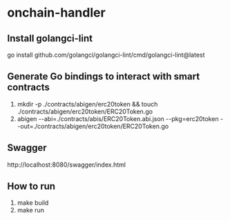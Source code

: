 # onchain-handler
## Install golangci-lint
go install github.com/golangci/golangci-lint/cmd/golangci-lint@latest
## Generate Go bindings to interact with smart contracts
1. mkdir -p ./contracts/abigen/erc20token && touch ./contracts/abigen/erc20token/ERC20Token.go
2. abigen --abi=./contracts/abis/ERC20Token.abi.json --pkg=erc20token --out=./contracts/abigen/erc20token/ERC20Token.go
## Swagger
http://localhost:8080/swagger/index.html
## How to run
1. make build
2. make run
